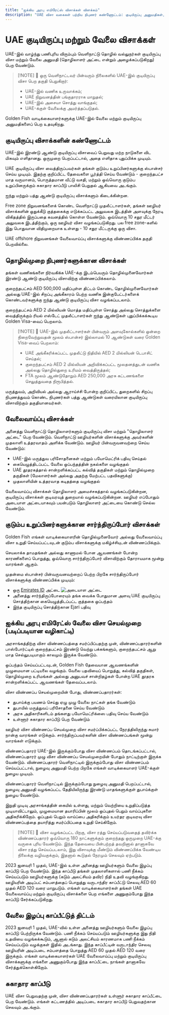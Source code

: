 ```yaml
---
title: "ஐக்கிய அரபு எமிரேட்ஸ் விசாக்கள் விளக்கம்"
description: "UAE விசா வகைகள் பற்றிய நிபுணர் கண்ணோட்டம்: குடியிருப்பு அனுமதிகள், வேலை விசாக்கள், மற்றும் சார்ந்திருப்போர் விசாக்கள். தேவைகள் மற்றும் செயலாக்கம் பற்றி நீங்கள் அறிய வேண்டிய அனைத்தும்."
---
```


# UAE குடியிருப்பு மற்றும் வேலை விசாக்கள்

UAE-இல் வாழ்ந்து பணிபுரிய விரும்பும் வெளிநாட்டு தொழில் வல்லுநர்கள் குடியிருப்பு விசா மற்றும் வேலை அனுமதி (தொழிலாளர் அட்டை என்றும் அழைக்கப்படுகிறது) பெற வேண்டும்.

> [!NOTE] 💚 ஒரு வெளிநாட்டவர் பின்வரும் நிலைகளில் UAE-இல் குடியிருப்பு விசா பெற தகுதி பெறுகிறார்:
>
> - UAE-இல் வணிக உருவாக்கம்;
> - UAE நிறுவனத்தின் பங்குதாரராக மாறுதல்;
> - UAE-இல் அசையா சொத்து வாங்குதல்;
> - UAE-க்குள் வேலைக்கு அமர்த்தப்படுதல்.

Golden Fish வாடிக்கையாளர்களுக்கு UAE-இல் வேலை மற்றும் குடியிருப்பு அனுமதிகளைப் பெற உதவுகிறது.

## குடியிருப்பு விசாக்களின் கண்ணோட்டம்

UAE-இல் இரண்டு ஆண்டு குடியிருப்பு விசாவைப் பெறுவது மற்ற நாடுகளை விட மிகவும் எளிதானது. ஒருமுறை பெறப்பட்டால், அதை எளிதாக புதுப்பிக்க முடியும்.

UAE குடியிருப்பு விசா வைத்திருப்பவர்கள் தங்கள் குடும்ப உறுப்பினர்களுக்கு ஸ்பான்சர் செய்ய முடியும். இதற்கு குறிப்பிட்ட தேவைகளை பூர்த்தி செய்ய வேண்டும் - குறைந்தபட்ச மாத வருமானம், பொருத்தமான வீட்டு வசதி, மற்றும் ஒவ்வொரு குடும்ப உறுப்பினருக்கும் சுகாதார காப்பீடு பாலிசி பெறுதல் ஆகியவை அடங்கும்.

ஐந்து மற்றும் பத்து ஆண்டு குடியிருப்பு விசாக்களும் கிடைக்கின்றன.

Free zone நிறுவனங்களைக் கொண்ட வெளிநாட்டு முதலீட்டாளர்கள், தங்கள் ஊழியர் விசாக்களின் ஒதுக்கீடு குத்தகைக்கு எடுக்கப்பட்ட அலுவலக இடத்தின் அளவுக்கு நேரடி விகிதத்தில் இருப்பதை கவனத்தில் கொள்ள வேண்டும். ஒவ்வொரு 10 சதுர மீட்டர் அலுவலக இடத்திற்கும், ஒரு ஊழியர் விசா வழங்கப்படுகிறது. பல free zone-களில் இது பொதுவான விதிமுறையாக உள்ளது - 10 சதுர மீட்டருக்கு ஒரு விசா.

UAE offshore நிறுவனங்கள் வேலைவாய்ப்பு விசாக்களுக்கு விண்ணப்பிக்க தகுதி பெறவில்லை.

## தொழில்முறை நிபுணர்களுக்கான விசாக்கள்

தங்கள் வணிகங்களை நிர்வகிக்க UAE-க்கு இடம்பெயரும் தொழில்முனைவோர்கள் இரண்டு ஆண்டு குடியிருப்பு விசாவிற்கு விண்ணப்பிக்கலாம்.

குறைந்தபட்சம் AED 500,000 மதிப்புள்ள திட்டம் கொண்ட தொழில்முனைவோர்கள் அல்லது UAE-இல் சிறப்பு அங்கீகாரம் பெற்ற வணிக இன்குபேட்டர்களைக் கொண்டவர்களுக்கு ஐந்து ஆண்டு குடியிருப்பு விசா வழங்கப்படலாம்.

குறைந்தபட்சம் AED 2 மில்லியன் மொத்த மதிப்புள்ள சொத்து அல்லது சொத்துக்களை வைத்திருக்கும் ரியல் எஸ்டேட் முதலீட்டாளர்கள் ஐந்து ஆண்டுகள் புதுப்பிக்கக்கூடிய Golden Visa-வைப் பெறலாம்.

> [!NOTE] 💚 UAE-இல் முதலீட்டாளர்கள் பின்வரும் அளவுகோல்களில் ஒன்றை நிறைவேற்றுவதன் மூலம் ஸ்பான்சர் இல்லாமல் 10 ஆண்டுகள் வரை Golden Visa-வைப் பெறலாம்:
>
> - UAE அங்கீகரிக்கப்பட்ட முதலீட்டு நிதியில் AED 2 மில்லியன் டெபாசிட் செய்தல்;
> - குறைந்தபட்சம் AED 2 மில்லியன் அறிவிக்கப்பட்ட மூலதனத்துடன் வணிக அல்லது தொழில்துறை உரிமம் வைத்திருத்தல்;
> - FTA மூலம் ஆண்டுதோறும் AED 250,000 அரசு கட்டணங்களை செலுத்துவதை நிரூபித்தல்.

மருத்துவம், அறிவியல் அல்லது ஆராய்ச்சி போன்ற குறிப்பிட்ட துறைகளில் சிறப்பு நிபுணத்துவம் கொண்ட நிபுணர்கள் பத்து ஆண்டுகள் வரையிலான குடியிருப்பு விசாவிற்கும் தகுதியானவர்கள்.

## வேலைவாய்ப்பு விசாக்கள்

அனைத்து வெளிநாட்டு தொழிலாளர்களும் குடியிருப்பு விசா மற்றும் "தொழிலாளர் அட்டை" பெற வேண்டும். வெளிநாட்டு ஊழியர்களின் விசாக்களுக்கு அவர்களின் முதலாளி உத்தரவாதம் அளிக்க வேண்டும். ஊழியர் பின்வருவனவற்றை செய்ய வேண்டும்:

- UAE-இல் மருத்துவ பரிசோதனைகள் மற்றும் பயோமெட்ரிக் பதிவு செய்தல்
- கையெழுத்திடப்பட்ட வேலை ஒப்பந்தத்தின் நகல்களை வழங்குதல்
- UAE தூதரகத்தால் சான்றளிக்கப்பட்ட கல்வித் தகுதிகள் மற்றும் தொழில்முறை தகுதிகள் (மேலாளர்கள் அல்லது அதற்கு மேற்பட்ட பதவிகளுக்கு)
- முதலாளியின் உத்தரவாத கடிதத்தை வழங்குதல்

வேலைவாய்ப்பு விசாக்கள் தொழிலாளர் அமைச்சகத்தால் வழங்கப்படுகின்றன, குடியிருப்பு விசாக்கள் குடிவரவுத் துறையால் வழங்கப்படுகின்றன. ஊழியர் எப்போதும் அடையாள அட்டையாகவும் பயன்படும் தொழிலாளர் அட்டையை கொண்டு செல்ல வேண்டும்.

## குடும்ப உறுப்பினர்களுக்கான சார்ந்திருப்போர் விசாக்கள்

Golden Fish எங்கள் வாடிக்கையாளரின் தொழில்முனைவோர் அல்லது வேலைவாய்ப்பு விசா உறுதி செய்யப்பட்டவுடன் குடும்ப விசாக்களுக்கு மகிழ்ச்சியுடன் விண்ணப்பிக்கும்.

செயலாக்க தாமதங்கள் அல்லது காணாமல் போன ஆவணங்கள் போன்ற காரணிகளைப் பொறுத்து, ஒவ்வொரு சார்ந்திருப்போர் விசாவிற்கும் தோராயமாக மூன்று வாரங்கள் ஆகும்.

முதன்மை ஸ்பான்சர் பின்வருவனவற்றைப் பெற்ற பிறகே சார்ந்திருப்போர் விசாக்களுக்கு விண்ணப்பிக்க முடியும்:

- ஒரு [Emirates ID](https://u.ae/en/information-and-services/visa-and-emirates-id/emirates-id) அட்டை ![அடையாள அட்டை](/img/ILONMASKID.webp)
- அனைத்து சார்ந்திருப்போரையும் தங்க வைக்க போதுமான அளவு UAE குடியிருப்பு சொத்திற்கான கையெழுத்திடப்பட்ட குத்தகை ஒப்பந்தம்
- இந்த குடியிருப்பு சொத்திற்கான Ejari பதிவு

## ஐக்கிய அரபு எமிரேட்ஸ் வேலை விசா செயல்முறை (படிப்படியான வழிகாட்டி)

அரசாங்கத்திற்கு விசா விண்ணப்பத்தை சமர்ப்பிப்பதற்கு முன், விண்ணப்பதாரர்களின் பாஸ்போர்ட்டில் குறைந்தபட்சம் இரண்டு வெற்று பக்கங்களும், குறைந்தபட்சம் ஆறு மாத செல்லுபடியாகும் காலமும் இருக்க வேண்டும்.

ஒப்பந்தம் செய்யப்பட்டவுடன், Golden Fish தேவையான ஆவணங்களின் முழுமையான பட்டியலை வழங்கும். வேலை பதவியைப் பொறுத்து, கல்வித் தகுதிகள், தொழில்முறை உரிமங்கள் அல்லது அனுபவச் சான்றிதழ்கள் போன்ற UAE தூதரக சான்றளிக்கப்பட்ட ஆவணங்கள் தேவைப்படலாம்.

விசா விண்ணப்ப செயல்முறையின் போது, விண்ணப்பதாரர்கள்:

- துபாய்க்கு பயணம் செய்து ஏழு முழு வேலை நாட்கள் தங்க வேண்டும்
- துபாயில் மருத்துவப் பரிசோதனை செய்ய வேண்டும்
- அரசு அதிகாரிகளிடம் தங்களது பயோமெட்ரிக்ஸை பதிவு செய்ய வேண்டும்
- உள்ளூர் சுகாதார காப்பீடு பெற வேண்டும்

ஊழியர் விசா விண்ணப்ப செயல்முறை விசா சமர்ப்பிக்கப்பட்ட நேரத்திலிருந்து சுமார் நான்கு வாரங்கள் எடுக்கும். சார்ந்திருப்பவர்களின் விசா விண்ணப்பங்கள் மூன்று வாரங்கள் எடுக்கும்.

விண்ணப்பதாரர் UAE-இல் இருக்கும்போது விசா விண்ணப்பம் தொடங்கப்பட்டால், விண்ணப்பதாரர் முழு விசா விண்ணப்ப செயல்முறையின் போதும் நாட்டிற்குள் இருக்க வேண்டும். விண்ணப்பதாரர் வெளிநாட்டில் இருக்கும்போது விசா விண்ணப்பம் செய்யப்பட்டால், நுழைவு அனுமதி பெற்ற பிறகே எங்கள் வாடிக்கையாளர் UAE-க்குள் நுழைய முடியும்.

விண்ணப்பதாரர் வெளிநாட்டில் இருக்கும்போது நுழைவு அனுமதி பெறப்பட்டால், நுழைவு அனுமதி வழங்கப்பட்ட தேதியிலிருந்து இரண்டு மாதங்களுக்குள் துபாய்க்குள் நுழைய வேண்டும்.

இறுதி முடிவு அரசாங்கத்தின் கையில் உள்ளது, மற்றும் வெற்றியை உறுதிப்படுத்த முடியாவிட்டாலும், முழுமையான தயாரிப்பின் மூலம் ஒப்புதல் பெறும் வாய்ப்புகளை அதிகரிக்கிறோம். ஒப்புதல் பெறும் வாய்ப்பை அதிகரிக்கும் உயர்தர குடிவரவு விசா விண்ணப்பத்தை தயாரித்து சமர்ப்பிப்பதை உறுதி செய்கிறோம்.

> [!NOTE] 💚 விசா வழங்கப்பட்ட பிறகு, விசா ரத்து செய்யப்படுவதைத் தவிர்க்க விண்ணப்பதாரர் ஒவ்வொரு 180 நாட்களுக்கும் குறைந்தது ஒருமுறை UAE-க்கு வருகை புரிய வேண்டும்.
> இந்த தேவையை பின்பற்றத் தவறினால் தானாகவே விசா ரத்து செய்யப்படலாம், இது விசாவுக்கு மீண்டும் விண்ணப்பிக்க வேண்டிய நிலைக்கு வழிவகுக்கும், இதனால் கூடுதல் நேரமும் செலவும் ஏற்படும்.

2023 ஜனவரி 1 முதல், UAE-இல் உள்ள அனைத்து ஊழியர்களும் வேலை இழப்பு காப்பீடு பெற வேண்டும். இந்த காப்பீடு தங்கள் முதலாளிகளால் பணி நீக்கம் செய்யப்படும் ஊழியர்களுக்கு (கடும் அலட்சியம் தவிர) நிதி உதவி வழங்குகிறது. ஊழியரின் அடிப்பட் சம்பளத்தைப் பொறுத்து வருடாந்திர காப்பீட்டு செலவு AED 60 முதல் AED 120 வரை மாறுபடும். எங்கள் வாடிக்கையாளர்கள் தங்கள் UAE வேலைவாய்ப்பு மற்றும் குடியிருப்பு விசாக்களை பெற எங்களை அணுகும்போது இந்த காப்பீடு சேர்க்கப்படுகிறது.

## வேலை இழப்பு காப்பீட்டுத் திட்டம்

2023 ஜனவரி 1 முதல், UAE-வில் உள்ள அனைத்து ஊழியர்களும் வேலை இழப்பு காப்பீடு பெற்றிருக்க வேண்டும். பணி நீக்கம் செய்யப்படும் ஊழியர்களுக்கு இது நிதி உதவியை வழங்கக்கூடும், ஆனால் கடும் அலட்சியம் காரணமாக பணி நீக்கம் செய்யப்படும் வழக்குகள் இதில் அடங்காது. இந்த காப்பீட்டின் வருடாந்திர செலவு ஊழியரின் அடிப்படை சம்பளத்தை பொறுத்து AED 60 முதல் AED 120 வரை இருக்கும். எங்கள் வாடிக்கையாளர்கள் UAE வேலைவாய்ப்பு மற்றும் குடியிருப்பு விசாக்களுக்கு எங்களை அணுகும்போது இந்த காப்பீட்டை நாங்கள் தானாகவே சேர்த்துக்கொள்கிறோம்.

## சுகாதார காப்பீடு

UAE விசா பெறுவதற்கு முன், விசா விண்ணப்பதாரர்கள் உள்ளூர் சுகாதார காப்பீட்டை பெற வேண்டும். எங்கள் கட்டணத்தில் அடிப்படை சுகாதார காப்பீடு பெறுவதற்கான செலவும் அடங்கும்.
